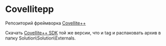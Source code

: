 # Covellitepp
Репозиторий фреймворка [Covellite++](http://unicornum.github.io/Covellitepp/index.html)

Скачать [Covellite++ SDK](https://github.com/Unicornum/Covellite/releases) той же версии, что и tag и распаковать архив в папку Solution\Solution\Externals.
